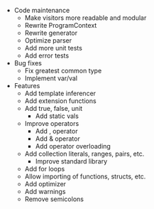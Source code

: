 - Code maintenance
    - Make visitors more readable and modular
    - Rewrite ProgramContext
    - Rewrite generator
    - Optimize parser
    - Add more unit tests
    - Add error tests
- Bug fixes
    - Fix greatest common type
    - Implement var/val
- Features
    - Add template inferencer
    - Add extension functions
    - Add true, false, unit
        - Add static vals
    - Improve operators
        - Add , operator
        - Add & operator
        - Add operator overloading
    - Add collection literals, ranges, pairs, etc.
        - Improve standard library
    - Add for loops
    - Allow importing of functions, structs, etc.
    - Add optimizer
    - Add warnings
    - Remove semicolons
